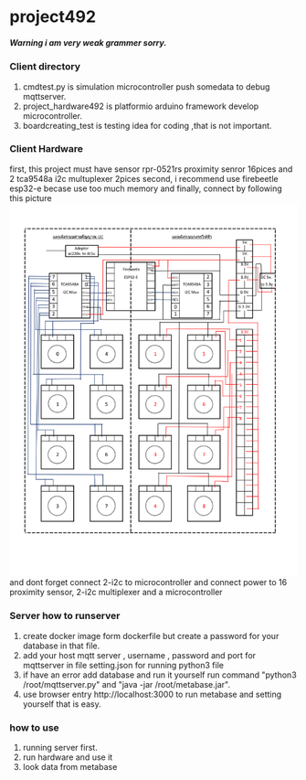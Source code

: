 # project492

##### Warning i am very weak grammer sorry.

### Client directory
1. cmdtest.py is simulation microcontroller push somedata to debug mqttserver.
2. project_hardware492 is platformio arduino framework develop microcontroller.
3. boardcreating_test is testing idea for coding ,that is not important.

### Client Hardware
first, this project must have sensor rpr-0521rs proximity senror 16pices and 2 tca9548a i2c multuplexer 2pices 
second, i recommend use firebeetle esp32-e becase use too much memory 
and finally, connect by following this picture
![Circuit Diagram](https://github.com/ZenitHTH/project492/blob/main/Client/Circuit-1.png?raw=true)
and dont forget connect 2-i2c to microcontroller and connect power to 16 proximity sensor, 2-i2c multiplexer and a microcontroller
 
### Server how to runserver
1. create docker image form dockerfile but create a password for your database in that file.
2. add your host mqtt server , username , password and port for mqttserver in file setting.json for running python3 file
3. if have an error add database and run it yourself run command "python3 /root/mqttserver.py" and "java -jar /root/metabase.jar".
4. use browser entry http://localhost:3000 to run metabase and setting yourself that is easy.

### how to use
1. running server first.
2. run hardware and use it
3. look data from metabase
